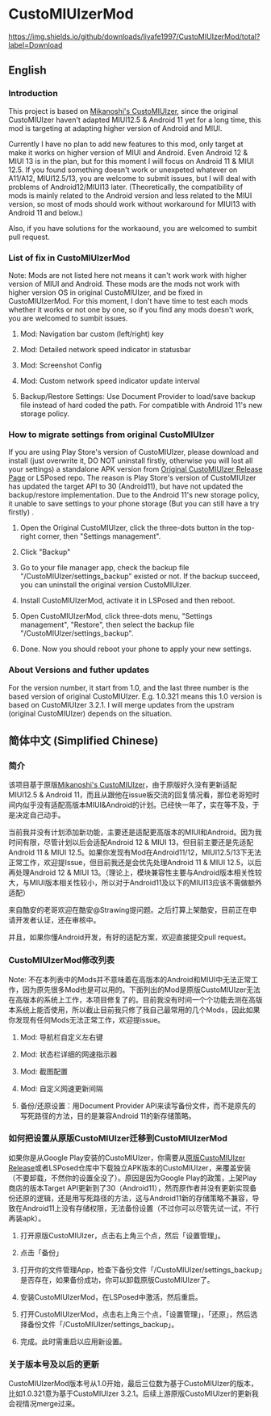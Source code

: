 # CustoMIUIzerMod
https://img.shields.io/github/downloads/liyafe1997/CustoMIUIzerMod/total?label=Download
## English 

### Introduction 
This project is based on [Mikanoshi's CustoMIUIzer](https://code.highspec.ru/Mikanoshi/CustoMIUIzer), since the original CustoMIUIzer haven't adapted MIUI12.5 & Android 11 yet for a long time, this mod is targeting at adapting higher version of Android and MIUI. 


Currently I have no plan to add new features to this mod, only target at make it works on higher version of MIUI and Android. Even Android 12 & MIUI 13 is in the plan, but for this moment I will focus on Android 11 & MIUI 12.5. If you found something doesn't work or unexpeted whatever on A11/A12, MIUI12.5/13, you are welcome to submit issues, but I will deal with problems of Android12/MIUI13 later. (Theoretically, the compatibility of mods is mainly related to the Android version and less related to the MIUI version, so most of mods should work without workaround for MIUI13 with Android 11 and below.)


Also, if you have solutions for the workaound, you are welcomed to sumbit pull request.  

### List of fix in CustoMIUIzerMod
Note: Mods are not listed here not means it can't work work with higher version of MIUI and Android. These mods are the mods not work with higher version OS in original CustoMIUIzer, and be fixed in CustoMIUIzerMod. For this moment, I don't have time to test each mods whether it works or not one by one, so if you find any mods doesn't work, you are welcomed to sumbit issues.

1. Mod: Navigation bar custom (left/right) key

2. Mod: Detailed network speed indicator in statusbar

3. Mod: Screenshot Config

4. Mod: Custom network speed indicator update interval

5. Backup/Restore Settings: Use Document Provider to load/save backup file instead of hard coded the path. For compatible with Android 11's new storage policy.

### How to migrate settings from original CustoMIUIzer

If you are using Play Store's version of CustoMIUIzer, please download and install (just overwrite it, DO NOT uninstall firstly, otherwise you will lost all your settings) a standalone APK version from [Original CustoMIUIzer Release Page](https://code.highspec.ru/Mikanoshi/CustoMIUIzer/releases) or LSPosed repo. The reason is Play Store's version of CustoMIUIzer has updated the target API to 30 (Android11), but have not updated the backup/restore implementation. Due to the Android 11's new storage policy, it unable to save settings to your phone storage (But you can still have a try firstly) . 

1. Open the Original CustoMIUIzer, click the three-dots button in the top-right corner, then "Settings management".

2. Click "Backup"

3. Go to your file manager app, check the backup file "/CustoMIUIzer/settings_backup" existed or not. If the backup succeed, you can uninstall the original version CustoMIUIzer.

4. Install CustoMIUIzerMod, activate it in LSPosed and then reboot.

5. Open CustoMIUIzerMod, click three-dots menu, "Settings management", "Restore", then select the backup file "/CustoMIUIzer/settings_backup".

6. Done. Now you should reboot your phone to apply your new settings.

### About Versions and futher updates

For the version number, it start from 1.0, and the last three number is the based version of original CustoMIUIzer. E.g. 1.0.321 means this 1.0 version is based on CustoMIUIzer 3.2.1. I will merge updates from the upstram (original CustoMIUIzer) depends on the situation.

## 简体中文 (Simplified Chinese)

### 简介

该项目基于原版[Mikanoshi's CustoMIUIzer](https://code.highspec.ru/Mikanoshi/CustoMIUIzer)，由于原版好久没有更新适配MIUI12.5 & Android 11，而且从跟他在issue板交流的回复情况看，那位老哥短时间内似乎没有适配高版本MIUI&Android的计划。已经快一年了，实在等不及，于是决定自己动手。

当前我并没有计划添加新功能，主要还是适配更高版本的MIUI和Android。因为我时间有限，尽管计划以后会适配Android 12 & MIUI 13，但目前主要还是先适配Android 11 & MIUI 12.5。如果你发现有Mod在Android11/12，MIUI12.5/13下无法正常工作，欢迎提Issue，但目前我还是会优先处理Android 11 & MIUI 12.5，以后再处理Android 12 & MIUI 13。（理论上，模块兼容性主要与Android版本相关性较大，与MIUI版本相关性较小，所以对于Android11及以下的MIUI13应该不需做额外适配）

来自酷安的老哥欢迎在酷安@Strawing提问题。之后打算上架酷安，目前正在申请开发者认证，还在审核中。

并且，如果你懂Android开发，有好的适配方案，欢迎直接提交pull request。

### CustoMIUIzerMod修改列表
Note: 不在本列表中的Mods并不意味着在高版本的Android和MIUI中无法正常工作，因为原先很多Mod也是可以用的。下面列出的Mod是原版CustoMIUIzer无法在高版本的系统上工作，本项目修复了的。目前我没有时间一个个功能去测在高版本系统上能否使用，所以截止目前我只修了我自己最常用的几个Mods，因此如果你发现有任何Mods无法正常工作，欢迎提issue。

1. Mod: 导航栏自定义左右键

2. Mod: 状态栏详细的网速指示器

3. Mod: 截图配置

4. Mod: 自定义网速更新间隔

5. 备份/还原设置：用Document Provider API来读写备份文件，而不是原先的写死路径的方法，目的是兼容Android 11的新存储策略。

### 如何把设置从原版CustoMIUIzer迁移到CustoMIUIzerMod

如果你是从Google Play安装的CustoMIUIzer，你需要从[原版CustoMIUIzer Release](https://code.highspec.ru/Mikanoshi/CustoMIUIzer/releases)或者LSPosed仓库中下载独立APK版本的CustoMIUIzer，来覆盖安装（不要卸载，不然你的设置全没了）。原因是因为Google Play的政策，上架Play商店的版本Target API更新到了30（Android11），然而原作者并没有更新实现备份还原的逻辑，还是用写死路径的方法，这与Android11新的存储策略不兼容，导致在Android11上没有存储权限，无法备份设置（不过你可以尽管先试一试，不行再装apk）。

1. 打开原版CustoMIUIzer，点击右上角三个点，然后「设置管理」。

2. 点击「备份」

3. 打开你的文件管理App，检查下备份文件「/CustoMIUIzer/settings_backup」是否存在，如果备份成功，你可以卸载原版CustoMIUIzer了。

4. 安装CustoMIUIzerMod，在LSPosed中激活，然后重启。

5. 打开CustoMIUIzerMod，点击右上角三个点，「设置管理」，「还原」，然后选择备份文件「/CustoMIUIzer/settings_backup」。

6. 完成。此时需重启以应用新设置。

### 关于版本号及以后的更新

CustoMIUIzerMod版本号从1.0开始，最后三位数为基于CustoMIUIzer的版本，比如1.0.321意为基于CustoMIUIzer 3.2.1。后续上游原版CustoMIUIzer的更新我会视情况merge过来。

